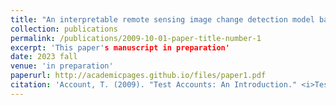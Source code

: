```yaml
---
title: "An interpretable remote sensing image change detection model based on domain, spatial, and temporal phase feature fusion"
collection: publications
permalink: /publications/2009-10-01-paper-title-number-1
excerpt: 'This paper's manuscript in preparation'
date: 2023 fall
venue: 'in preparation'
paperurl: http://academicpages.github.io/files/paper1.pdf
citation: 'Account, T. (2009). "Test Accounts: An Introduction." <i>Testing Studies</i>. 1(1).'
---
```


